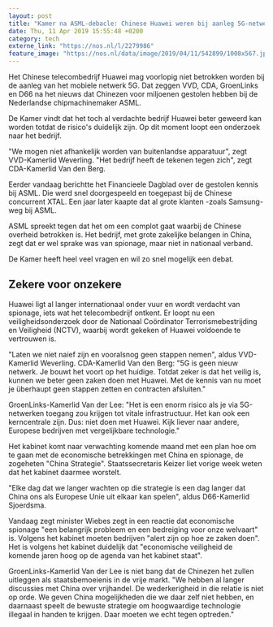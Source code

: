 ```yaml
---
layout: post
title: "Kamer na ASML-debacle: Chinese Huawei weren bij aanleg 5G-netwerk"
date: Thu, 11 Apr 2019 15:55:48 +0200
category: tech
externe_link: "https://nos.nl/l/2279986"
feature_image: "https://nos.nl/data/image/2019/04/11/542899/1008x567.jpg"
---
```


<p>Het Chinese telecombedrijf Huawei mag voorlopig niet betrokken worden bij de aanleg van het mobiele netwerk 5G. Dat zeggen VVD, CDA, GroenLinks en D66 na het nieuws dat Chinezen voor miljoenen gestolen hebben bij de Nederlandse chipmachinemaker ASML.</p>
<p>De Kamer vindt dat het toch al verdachte bedrijf Huawei beter geweerd kan worden totdat de risico's duidelijk zijn. Op dit moment loopt een onderzoek naar het bedrijf.</p>
<p>"We mogen niet afhankelijk worden van buitenlandse apparatuur", zegt VVD-Kamerlid Weverling. "Het bedrijf heeft de tekenen tegen zich", zegt CDA-Kamerlid Van den Berg.</p>
<p>Eerder vandaag berichtte het Financieele Dagblad over de gestolen kennis bij ASML. Die werd snel doorgespeeld en toegepast bij de Chinese concurrent XTAL. Een jaar later kaapte dat al grote klanten -zoals Samsung- weg bij ASML.</p>
<p>ASML spreekt tegen dat het om een complot gaat waarbij de Chinese overheid betrokken is. Het bedrijf, met grote zakelijke belangen in China, zegt dat er wel sprake was van spionage, maar niet in nationaal verband.</p>
<p>De Kamer heeft heel veel vragen en wil zo snel mogelijk een debat.</p>
<h2>Zekere voor onzekere</h2>
<p>Huawei ligt al langer internationaal onder vuur en wordt verdacht van spionage, iets wat het telecombedrijf ontkent. Er loopt nu een veiligheidsonderzoek door de Nationaal Coördinator Terrorismebestrijding en Veiligheid (NCTV), waarbij wordt gekeken of Huawei voldoende te vertrouwen is.</p>
<p>"Laten we niet naief zijn en vooralsnog geen stappen nemen", aldus VVD-Kamerlid Weverling. CDA-Kamerlid Van den Berg: "5G is geen nieuw netwerk. Je bouwt het voort op het huidige. Totdat zeker is dat het veilig is, kunnen we beter geen zaken doen met Huawei. Met de kennis van nu moet je überhaupt geen stappen zetten en contracten afsluiten."</p>
<p>GroenLinks-Kamerlid Van der Lee: "Het is een enorm risico als je via 5G-netwerken toegang zou krijgen tot vitale infrastructuur. Het kan ook een kerncentrale zijn. Dus: niet doen met Huawei. Kijk liever naar andere, Europese bedrijven met vergelijkbare technologie."</p>
<p>Het kabinet komt naar verwachting komende maand met een plan hoe om te gaan met de economische betrekkingen met China en spionage, de zogeheten "China Strategie". Staatssecretaris Keizer liet vorige week weten dat het kabinet daarmee worstelt.</p>
<p>"Elke dag dat we langer wachten op die strategie is een dag langer dat China ons als Europese Unie uit elkaar kan spelen", aldus D66-Kamerlid Sjoerdsma.</p>
<p>Vandaag zegt minister Wiebes zegt in een reactie dat economische spionage "een belangrijk probleem en een bedreiging voor onze welvaart" is. Volgens het kabinet moeten bedrijven "alert zijn op hoe ze zaken doen". Het is volgens het kabinet duidelijk dat "economische veiligheid de komende jaren hoog op de agenda van het kabinet staat".</p>
<p>GroenLinks-Kamerlid Van der Lee is niet bang dat de Chinezen het zullen uitleggen als staatsbemoeienis in de vrije markt. "We hebben al langer discussies met China over vrijhandel. De wederkerigheid in die relatie is niet op orde. We geven China mogelijkheden die we daar zelf niet hebben, en daarnaast speelt de bewuste strategie om hoogwaardige technologie illegaal in handen te krijgen. Daar moeten we echt tegen optreden."</p>
